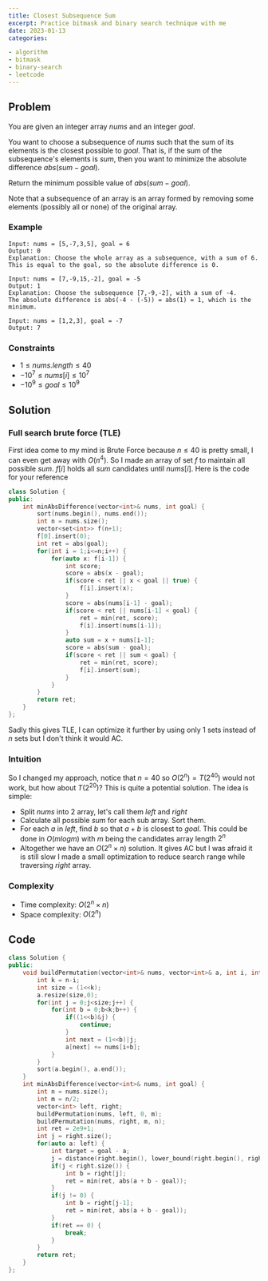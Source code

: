 ```yaml
---
title: Closest Subsequence Sum
excerpt: Practice bitmask and binary search technique with me
date: 2023-01-13
categories:

- algorithm
- bitmask
- binary-search
- leetcode
---
```


## Problem

You are given an integer array $nums$ and an integer $goal$.

You want to choose a subsequence of $nums$ such that the sum of its elements is the closest possible to $goal$. That is, if the sum of the subsequence's elements is $sum$, then you want to minimize the absolute difference $abs(sum - goal)$.

Return the minimum possible value of $abs(sum - goal)$.

Note that a subsequence of an array is an array formed by removing some elements (possibly all or none) of the original array.

### Example

```
Input: nums = [5,-7,3,5], goal = 6
Output: 0
Explanation: Choose the whole array as a subsequence, with a sum of 6.
This is equal to the goal, so the absolute difference is 0.
```

```
Input: nums = [7,-9,15,-2], goal = -5
Output: 1
Explanation: Choose the subsequence [7,-9,-2], with a sum of -4.
The absolute difference is abs(-4 - (-5)) = abs(1) = 1, which is the minimum.
```

```
Input: nums = [1,2,3], goal = -7
Output: 7
```

### Constraints

- $1 \leq nums.length \leq 40$
- $-10^7 \leq nums[i] \leq 10^7$
- $-10^9 \leq goal \leq 10^9$

## Solution

### Full search brute force (TLE)

First idea come to my mind is Brute Force because $n \leq 40$ is pretty small, I can even get away with $O(n^4)$. So I made an array of set $f$ to maintain all possible $sum$. $f[i]$ holds all $sum$ candidates until $nums[i]$.
Here is the code for your reference

```cpp
class Solution {
public:
    int minAbsDifference(vector<int>& nums, int goal) {
        sort(nums.begin(), nums.end());
        int n = nums.size();
        vector<set<int>> f(n+1);
        f[0].insert(0);
        int ret = abs(goal);
        for(int i = 1;i<=n;i++) {
            for(auto x: f[i-1]) {
                int score;
                score = abs(x - goal);
                if(score < ret || x < goal || true) {
                    f[i].insert(x);
                }
                score = abs(nums[i-1] - goal);
                if(score < ret || nums[i-1] < goal) {
                    ret = min(ret, score);
                    f[i].insert(nums[i-1]);
                }
                auto sum = x + nums[i-1];
                score = abs(sum - goal);
                if(score < ret || sum < goal) {
                    ret = min(ret, score);
                    f[i].insert(sum);
                }
            }
        }
        return ret;
    }
};
```

Sadly this gives TLE, I can optimize it further by using only 1 sets instead of $n$ sets but I don't think it would AC.

### Intuition

So I changed my approach, notice that $n = 40$ so $O(2^n) = T(2^{40})$ would not work, but how about $T(2^{20})$? This is quite a potential solution. The idea is simple:

- Split $nums$ into 2 array, let's call them $left$ and $right$
- Calculate all possible $sum$ for each sub array. Sort them.
- For each $a$ in $left$, find $b$ so that $a+b$ is closest to $goal$. This could be done in $O(mlogm)$ with $m$ being the candidates array length $2^n$
- Altogether we have an $O(2^n \times n)$ solution. It gives AC but I was afraid it is still slow I made a small optimization to reduce search range while traversing $right$ array.

### Complexity

- Time complexity: $O(2^n \times n)$
- Space complexity: $O(2^n)$

## Code

```cpp
class Solution {
public:
    void buildPermutation(vector<int>& nums, vector<int>& a, int i, int n) {
        int k = n-i;
        int size = (1<<k);
        a.resize(size,0);
        for(int j = 0;j<size;j++) {
            for(int b = 0;b<k;b++) {
                if((1<<b)&j) {
                    continue;
                }
                int next = (1<<b)|j;
                a[next] += nums[i+b];
            }
        }
        sort(a.begin(), a.end());
    }
    int minAbsDifference(vector<int>& nums, int goal) {
        int n = nums.size();
        int m = n/2;
        vector<int> left, right;
        buildPermutation(nums, left, 0, m);
        buildPermutation(nums, right, m, n);
        int ret = 2e9+1;
        int j = right.size();
        for(auto a: left) {
            int target = goal - a;
            j = distance(right.begin(), lower_bound(right.begin(), right.begin()+j, target));
            if(j < right.size()) {
                int b = right[j];
                ret = min(ret, abs(a + b - goal));
            }
            if(j != 0) {
                int b = right[j-1];
                ret = min(ret, abs(a + b - goal));
            }
            if(ret == 0) {
                break;
            }
        }
        return ret;
    }
};
```
